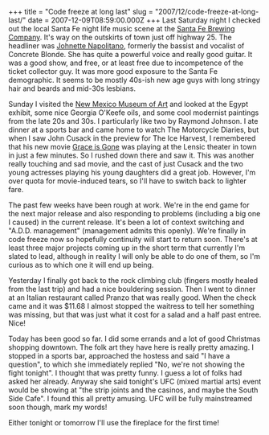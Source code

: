 +++
title = "Code freeze at long last"
slug = "2007/12/code-freeze-at-long-last/"
date = 2007-12-09T08:59:00.000Z
+++
Last Saturday night I checked out the local Santa Fe night life music scene at the [Santa Fe Brewing Company](http://www.santafebrewing.com/). It's way on the outskirts of town just off highway 25\. The headliner was [Johnette Napolitano](http://www.johnettenapolitano.com/), formerly the bassist and vocalist of Concrete Blonde. She has quite a powerful voice and really good guitar. It was a good show, and free, or at least free due to incompetence of the ticket collector guy. It was more good exposure to the Santa Fe demographic. It seems to be mostly 40s-ish new age guys with long stringy hair and beards and mid-30s lesbians.

Sunday I visited the [New Mexico Museum of Art](http://www.mfasantafe.org/) and looked at the Egypt exhibit, some nice Georgia O'Keefe oils, and some cool modernist paintings from the late 20s and 30s. I particularly like two by Raymond Johnson. I ate dinner at a sports bar and came home to watch The Motorcycle Diaries, but when I saw John Cusack in the preview for The Ice Harvest, I remembered that his new movie [Grace is Gone](http://www.graceisgone-themovie.com/) was playing at the Lensic theater in town in just a few minutes. So I rushed down there and saw it. This was another really touching and sad movie, and the cast of just Cusack and the two young actresses playing his young daughters did a great job. However, I'm over quota for movie-induced tears, so I'll have to switch back to lighter fare.

The past few weeks have been rough at work. We're in the end game for the next major release and also responding to problems (including a big one I caused) in the current release. It's been a lot of context switching and "A.D.D. management" (management admits this openly). We're finally in code freeze now so hopefully continuity will start to return soon. There's at least three major projects coming up in the short term that currently I'm slated to lead, although in reality I will only be able to do one of them, so I'm curious as to which one it will end up being.

Yesterday I finally got back to the rock climbing club (fingers mostly healed from the last trip) and had a nice bouldering session. Then I went to dinner at an Italian restaurant called Pranzo that was really good. When the check came and it was $11.68 I almost stopped the waitress to tell her something was missing, but that was just what it cost for a salad and a half past entree. Nice!

Today has been good so far. I did some errands and a lot of good Christmas shopping downtown. The folk art they have here is really pretty amazing. I stopped in a sports bar, approached the hostess and said "I have a question", to which she immediately replied "No, we're not showing the fight tonight". I thought that was pretty funny. I guess a lot of folks had asked her already. Anyway she said tonight's UFC (mixed martial arts) event would be showing at "the strip joints and the casinos, and maybe the South Side Cafe". I found this all pretty amusing. UFC will be fully mainstreamed soon though, mark my words!

Either tonight or tomorrow I'll use the fireplace for the first time!
